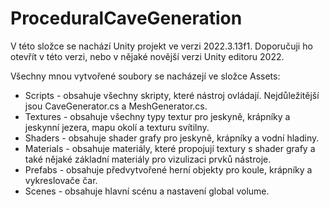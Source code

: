 # ProceduralCaveGeneration
V této složce se nachází Unity projekt ve verzi 2022.3.13f1. Doporučuji ho otevřít v této verzi, nebo v nějaké novější verzi Unity editoru 2022.

Všechny mnou vytvořené soubory se nacházejí ve složce Assets:
* Scripts - obsahuje všechny skripty, které nástroj ovládají. Nejdůležitější jsou CaveGenerator.cs a MeshGenerator.cs.
* Textures - obsahuje všechny typy textur pro jeskyně, krápníky a jeskynní jezera, mapu okolí a texturu svítilny.
* Shaders - obsahuje shader grafy pro jeskyně, krápníky a vodní hladiny.
* Materials - obsahuje materiály, které propojují textury s shader grafy a také nějaké základní materiály pro vizulizaci prvků nástroje.
* Prefabs - obsahuje předvytvořené herní objekty pro koule, krápníky a vykreslovače čar.
* Scenes - obsahuje hlavní scénu a nastavení global volume.
